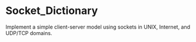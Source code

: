 # Socket_Dictionary
Implement a simple client-server model using sockets in UNIX, Internet, and UDP/TCP domains.
